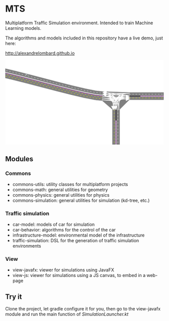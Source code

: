 # MTS

Multiplatform Traffic Simulation environment. Intended to train Machine Learning models.

The algorithms and models included in this repository have a live demo, just here:

http://alexandrelombard.github.io

![Simulator screenshot](https://raw.githubusercontent.com/alexandrelombard/multiplatform-traffic-simulation/master/images/img.png)

## Modules

### Commons

- commons-utils: utility classes for multiplatform projects
- commons-math: general utilities for geometry
- commons-physics: general utilities for physics
- commons-simulation: general utilities for simulation (kd-tree, etc.)

### Traffic simulation

- car-model: models of car for simulation
- car-behavior: algorithms for the control of the car
- infrastructure-model: environmental model of the infrastructure
- traffic-simulation: DSL for the generation of traffic simulation environments

### View

- view-javafx: viewer for simulations using JavaFX
- view-js: viewer for simulations using a JS canvas, to embed in a web-page

## Try it

Clone the project, let gradle configure it for you, then go to the view-javafx module and run the main function of
_SimulationLauncher.kt_
